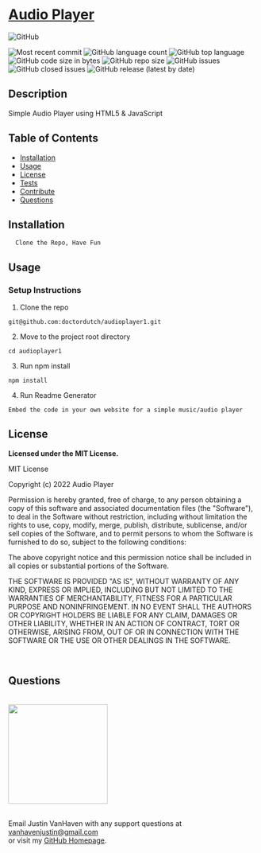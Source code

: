
  # [Audio Player](https://github.com/doctordutch/audioplayer1)
  
  ![GitHub](https://img.shields.io/github/license/doctordutch/audioplayer1?style=plastic)
  
  ![Most recent commit](https://img.shields.io/github/last-commit/doctordutch/audioplayer1)
  ![GitHub language count](https://img.shields.io/github/languages/count/doctordutch/audioplayer1) ![GitHub top language](https://img.shields.io/github/languages/top/doctordutch/audioplayer1) ![GitHub code size in bytes](https://img.shields.io/github/languages/code-size/doctordutch/audioplayer1) ![GitHub repo size](https://img.shields.io/github/repo-size/doctordutch/audioplayer1) ![GitHub issues](https://img.shields.io/github/issues-raw/doctordutch/audioplayer1) ![GitHub closed issues](https://img.shields.io/github/issues-closed-raw/doctordutch/audioplayer1) ![GitHub release (latest by date)](https://img.shields.io/github/v/release/doctordutch/audioplayer1)
  ## Description
  Simple Audio Player using HTML5 & JavaScript
  ## Table of Contents
  * [Installation](##Installation)
  * [Usage](##Usage)
  * [License](##License)
  * [Tests](##Tests) 
  * [Contribute](##Contribute)
  * [Questions](##Questions)
  
  ## Installation
  ```shell
    Clone the Repo, Have Fun
  ```
  
  
  ## Usage

  ### Setup Instructions

  1. Clone the repo

  ```shell
  git@github.com:doctordutch/audioplayer1.git
  ```

  2. Move to the project root directory

```shell
cd audioplayer1
```

3. Run npm install

```shell
npm install
```

4. Run Readme Generator

```shell
Embed the code in your own website for a simple music/audio player
```

  
  
  ## License

  **Licensed under the MIT License.**

 MIT License

Copyright (c) 2022 Audio Player

Permission is hereby granted, free of charge, to any person obtaining a copy
of this software and associated documentation files (the "Software"), to deal
in the Software without restriction, including without limitation the rights
to use, copy, modify, merge, publish, distribute, sublicense, and/or sell
copies of the Software, and to permit persons to whom the Software is
furnished to do so, subject to the following conditions:

The above copyright notice and this permission notice shall be included in all
copies or substantial portions of the Software.

THE SOFTWARE IS PROVIDED "AS IS", WITHOUT WARRANTY OF ANY KIND, EXPRESS OR
IMPLIED, INCLUDING BUT NOT LIMITED TO THE WARRANTIES OF MERCHANTABILITY,
FITNESS FOR A PARTICULAR PURPOSE AND NONINFRINGEMENT. IN NO EVENT SHALL THE
AUTHORS OR COPYRIGHT HOLDERS BE LIABLE FOR ANY CLAIM, DAMAGES OR OTHER
LIABILITY, WHETHER IN AN ACTION OF CONTRACT, TORT OR OTHERWISE, ARISING FROM,
OUT OF OR IN CONNECTION WITH THE SOFTWARE OR THE USE OR OTHER DEALINGS IN THE
SOFTWARE.


  
  
  

<br />

  ## Questions
<br />

  
  <img src="https://avatars.githubusercontent.com/u/64736572?v=4" width="200" height="200"/>
  
  <br/>Email Justin VanHaven with any support questions at <a href="mailto:vanhavenjustin@gmail.com">vanhavenjustin@gmail.com</a><br>
  or visit my <a href="https://github.com/doctordutch">GitHub Homepage</a>.
  